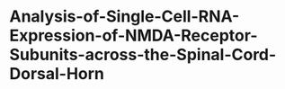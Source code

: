 # Analysis-of-Single-Cell-RNA-Expression-of-NMDA-Receptor-Subunits-across-the-Spinal-Cord-Dorsal-Horn
